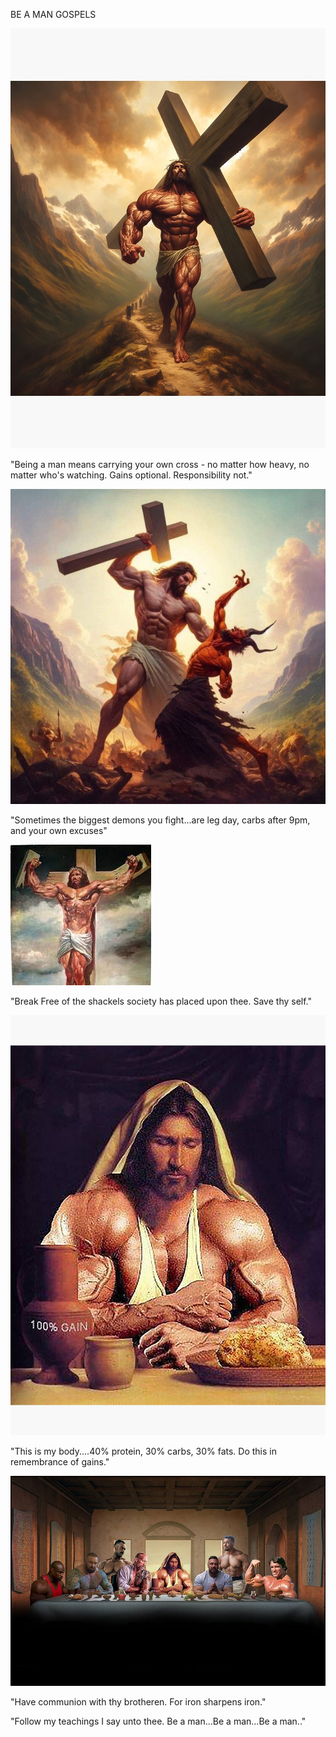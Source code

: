 BE A MAN GOSPELS

![image alt](https://github.com/cquaye/Be_a_man_7/blob/fc893b9b7e39172aabd782ab51c60b4a12e4dd59/carry_your_cross.jpg)

"Being a man means carrying your own cross - no matter how heavy, no matter who's watching. Gains optional. Responsibility not."


![image alt](https://github.com/cquaye/Be_a_man_7/blob/fc893b9b7e39172aabd782ab51c60b4a12e4dd59/jesus_defeat_adversity.jpg)

"Sometimes the biggest demons you fight...are leg day, carbs after 9pm, and your own excuses"


![image alt](https://github.com/cquaye/Be_a_man_7/blob/fc893b9b7e39172aabd782ab51c60b4a12e4dd59/jesus-gains.jpg)

"Break Free of the shackels society has placed upon thee. Save thy self."


![image alt](https://github.com/cquaye/Be_a_man_7/blob/fc893b9b7e39172aabd782ab51c60b4a12e4dd59/jesusmacros.jpg)

"This is my body....40% protein, 30% carbs, 30% fats. Do this in remembrance of gains."


![image alt](https://github.com/cquaye/Be_a_man_7/blob/fc893b9b7e39172aabd782ab51c60b4a12e4dd59/lastsupper.jpg)

"Have communion with thy brotheren. For iron sharpens iron."


"Follow my teachings I say unto thee. Be a man...Be a man...Be a man.."
